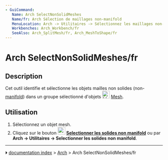 ```yaml
---
- GuiCommand:
   Name: Arch SelectNonSolidMeshes
   Name/fr: Arch Sélection de maillages non-manifold
   MenuLocation: Arch -> Utilitaires -> Sélectionnez les maillages non-manifold
   Workbenches: Arch_Workbench/fr
   SeeAlso: Arch_SplitMesh/fr, Arch_MeshToShape/fr
---
```


# Arch SelectNonSolidMeshes/fr

## Description

Cet outil identifie et sélectionne les objets mailles non solides (non-[manifold](http://fr.wikipedia.org/wiki/Vari%C3%A9t%C3%A9_%28g%C3%A9om%C3%A9trie%29)) dans un groupe sélectionné d\'objets <img alt="Mesh Workbench" src=images/Workbench_Mesh.svg  style="width:24px;"> [Mesh](Mesh_Workbench/fr.md).

## Utilisation

1.  Sélectionnez un objet mesh.
2.  Cliquez sur le bouton **<img src="images/Arch_SelectNonManifold.svg" width=24px> [Selectionner les solides non manifold](Arch_SelectNonSolidMeshes/fr.md)** ou par **Arch → Utilitaires → Selectionner les solides non manifold**.



---
⏵ [documentation index](../README.md) > [Arch](Arch_Workbench.md) > Arch SelectNonSolidMeshes/fr
